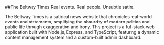 ##The Beltway Times
Real events. Real people. Unsubtle satire.

The Beltway Times is a satirical news website that chronicles real-world events and statements, amplifying the absurdity of modern politics and public life through exaggeration and irony. This project is a full-stack web application built with Node.js, Express, and TypeScript, featuring a dynamic content management system and a custom-built admin dashboard.